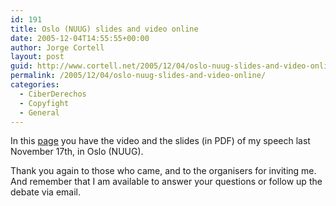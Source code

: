 ```yaml
---
id: 191
title: Oslo (NUUG) slides and video online
date: 2005-12-04T14:55:55+00:00
author: Jorge Cortell
layout: post
guid: http://www.cortell.net/2005/12/04/oslo-nuug-slides-and-video-online/
permalink: /2005/12/04/oslo-nuug-slides-and-video-online/
categories:
  - CiberDerechos
  - Copyfight
  - General
---
```

In this [page](http://www.nuug.no/aktiviteter/20051117-p2p/) you have the video and the slides (in PDF) of my speech last November 17th, in Oslo (NUUG).

Thank you again to those who came, and to the organisers for inviting me. And remember that I am available to answer your questions or follow up the debate via email.